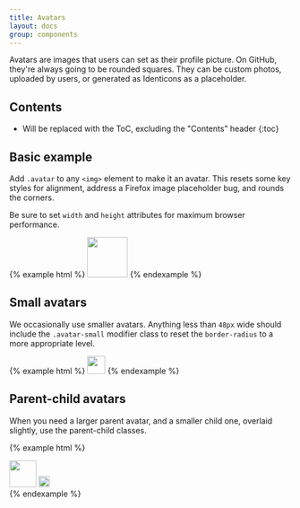 ```yaml
---
title: Avatars
layout: docs
group: components
---
```


Avatars are images that users can set as their profile picture. On GitHub, they're always going to be rounded squares. They can be custom photos, uploaded by users, or generated as Identicons as a placeholder.

## Contents

* Will be replaced with the ToC, excluding the "Contents" header
{:toc}

## Basic example

Add `.avatar` to any `<img>` element to make it an avatar. This resets some key styles for alignment, address a Firefox image placeholder bug, and rounds the corners.

Be sure to set `width` and `height` attributes for maximum browser performance.

{% example html %}
<img class="avatar" src="https://avatars3.githubusercontent.com/u/9919?v=3&s=144" width="72" height="72">
{% endexample %}

## Small avatars

We occasionally use smaller avatars. Anything less than `48px` wide should include the `.avatar-small` modifier class to reset the `border-radius` to a more appropriate level.

{% example html %}
<img class="avatar avatar-small" src="https://avatars3.githubusercontent.com/u/9919?v=3&s=64" width="32" height="32">
{% endexample %}

## Parent-child avatars

When you need a larger parent avatar, and a smaller child one, overlaid slightly, use the parent-child classes.

{% example html %}
<div class="avatar-parent-child left">
  <img class="avatar" src="https://avatars3.githubusercontent.com/u/9919?v=3&s=96" width="48" height="48">
  <img class="avatar avatar-child" src="https://avatars3.githubusercontent.com/u/9919?v=3&s=40" width="20" height="20">
</div>
{% endexample %}
